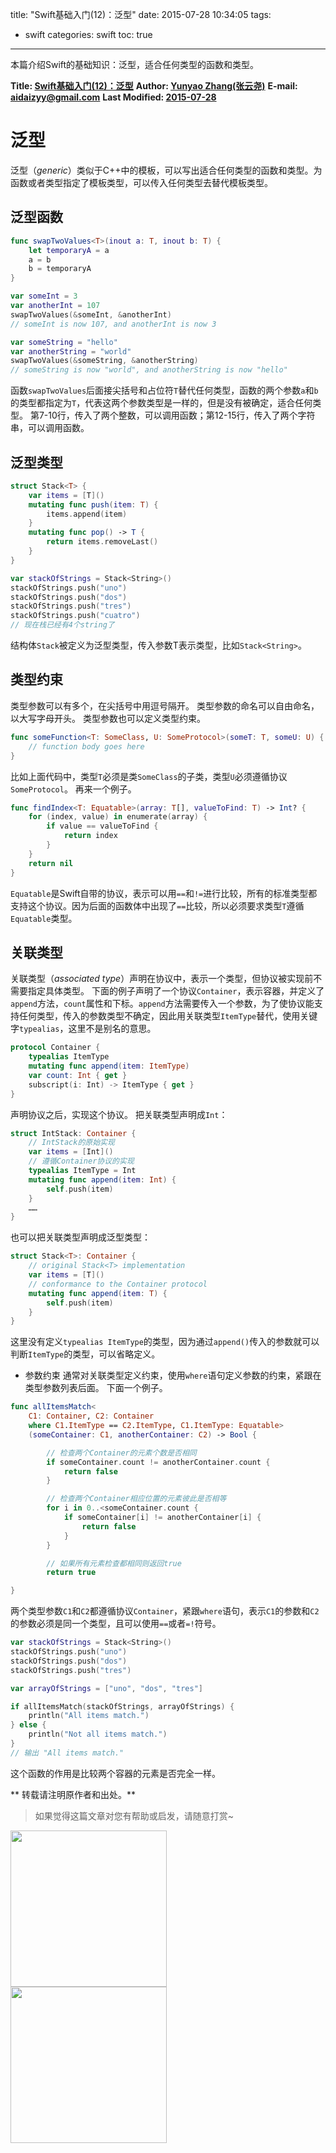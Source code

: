 title: "Swift基础入门(12)：泛型"
date: 2015-07-28 10:34:05
tags:
- swift
categories: swift
toc: true
---

本篇介绍Swift的基础知识：泛型，适合任何类型的函数和类型。

<!--more-->
**Title: [Swift基础入门(12)：泛型](https://aidaizyy.github.io/swift_12)**
**Author: [Yunyao Zhang(张云尧)](http://aidaizyy.github.io)**
**E-mail: <aidaizyy@gmail.com>**
**Last Modified: [2015-07-28](http://aidaizyy.github.io)**

# 泛型
泛型（_generic_）类似于C++中的模板，可以写出适合任何类型的函数和类型。为函数或者类型指定了模板类型，可以传入任何类型去替代模板类型。

## 泛型函数
``` swift
func swapTwoValues<T>(inout a: T, inout b: T) {
    let temporaryA = a
    a = b
    b = temporaryA
}

var someInt = 3
var anotherInt = 107
swapTwoValues(&someInt, &anotherInt)
// someInt is now 107, and anotherInt is now 3

var someString = "hello"
var anotherString = "world"
swapTwoValues(&someString, &anotherString)
// someString is now "world", and anotherString is now "hello"
```
函数`swapTwoValues`后面接尖括号和占位符`T`替代任何类型，函数的两个参数`a`和`b`的类型都指定为`T`，代表这两个参数类型是一样的，但是没有被确定，适合任何类型。
第7-10行，传入了两个整数，可以调用函数；第12-15行，传入了两个字符串，可以调用函数。

## 泛型类型
``` swift
struct Stack<T> {
    var items = [T]()
    mutating func push(item: T) {
        items.append(item)
    }
    mutating func pop() -> T {
        return items.removeLast()
    }
}

var stackOfStrings = Stack<String>()
stackOfStrings.push("uno")
stackOfStrings.push("dos")
stackOfStrings.push("tres")
stackOfStrings.push("cuatro")
// 现在栈已经有4个string了
```
结构体`Stack`被定义为泛型类型，传入参数T表示类型，比如`Stack<String>`。

## 类型约束
类型参数可以有多个，在尖括号中用逗号隔开。
类型参数的命名可以自由命名，以大写字母开头。
类型参数也可以定义类型约束。
``` swift
func someFunction<T: SomeClass, U: SomeProtocol>(someT: T, someU: U) {
    // function body goes here
}
```
比如上面代码中，类型`T`必须是类`SomeClass`的子类，类型`U`必须遵循协议`SomeProtocol`。
再来一个例子。
``` swift
func findIndex<T: Equatable>(array: T[], valueToFind: T) -> Int? {
    for (index, value) in enumerate(array) {
        if value == valueToFind {
            return index
        }
    }
    return nil
}
```
`Equatable`是Swift自带的协议，表示可以用`==`和`!=`进行比较，所有的标准类型都支持这个协议。因为后面的函数体中出现了`==`比较，所以必须要求类型`T`遵循`Equatable`类型。

## 关联类型
关联类型（_associated type_）声明在协议中，表示一个类型，但协议被实现前不需要指定具体类型。
下面的例子声明了一个协议`Container`，表示容器，并定义了`append`方法，`count`属性和下标。`append`方法需要传入一个参数，为了使协议能支持任何类型，传入的参数类型不确定，因此用关联类型`ItemType`替代，使用关键字`typealias`，这里不是别名的意思。
``` swift
protocol Container {
    typealias ItemType
    mutating func append(item: ItemType)
    var count: Int { get }
    subscript(i: Int) -> ItemType { get }
}
```
声明协议之后，实现这个协议。
把关联类型声明成`Int`：
``` swift
struct IntStack: Container {
    // IntStack的原始实现
    var items = [Int]()
    // 遵循Container协议的实现
    typealias ItemType = Int
    mutating func append(item: Int) {
        self.push(item)
    }
    ……
}
```
也可以把关联类型声明成泛型类型：
``` swift
struct Stack<T>: Container {
    // original Stack<T> implementation
    var items = [T]()
    // conformance to the Container protocol
    mutating func append(item: T) {
        self.push(item)
    }
}
```
这里没有定义`typealias ItemType`的类型，因为通过`append()`传入的参数就可以判断`ItemType`的类型，可以省略定义。

- 参数约束
通常对关联类型定义约束，使用`where`语句定义参数的约束，紧跟在类型参数列表后面。
下面一个例子。
``` swift
func allItemsMatch<
    C1: Container, C2: Container
    where C1.ItemType == C2.ItemType, C1.ItemType: Equatable>
    (someContainer: C1, anotherContainer: C2) -> Bool {

        // 检查两个Container的元素个数是否相同
        if someContainer.count != anotherContainer.count {
            return false
        }

        // 检查两个Container相应位置的元素彼此是否相等
        for i in 0..<someContainer.count {
            if someContainer[i] != anotherContainer[i] {
                return false
            }
        }

        // 如果所有元素检查都相同则返回true
        return true

}
```
两个类型参数`C1`和`C2`都遵循协议`Container`，紧跟`where`语句，表示`C1`的参数和`C2`的参数必须是同一个类型，且可以使用`==`或者`=!`符号。
``` swift
var stackOfStrings = Stack<String>()
stackOfStrings.push("uno")
stackOfStrings.push("dos")
stackOfStrings.push("tres")

var arrayOfStrings = ["uno", "dos", "tres"]

if allItemsMatch(stackOfStrings, arrayOfStrings) {
    println("All items match.")
} else {
    println("Not all items match.")
}
// 输出 "All items match."
```
这个函数的作用是比较两个容器的元素是否完全一样。

** 转载请注明原作者和出处。**
> 如果觉得这篇文章对您有帮助或启发，请随意打赏~
<p> <img src="http://7xivk7.com1.z0.glb.clouddn.com/paycode01.jpg" width = "250" align = "left" /> <img src="http://7xivk7.com1.z0.glb.clouddn.com/paycode02.jpg" width = "250" align = "left" /> </p>
